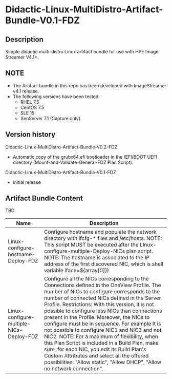 # Didactic-Linux-MultiDistro-Artifact-Bundle-V0.1-FDZ

## Description

Simple didactic multi-distro Linux artifact bundle for use with HPE Image Streamer V4.1+.

## NOTE

* The Artifact bundle in this repo has been developed with ImageStreamer v4.1 release.
* The following versions have been tested:
  * RHEL 7.5
  * CentOS 7.5
  * SLE 15
  * XenServer 7.1 (Capture only)

## Version history

Didactic-Linux-MultiDistro-Artifact-Bundle-V0.2-FDZ

* Automatic copy of the grubx64.efi bootloader in the /EFI/BOOT UEFI directory (Mount-and-Validate-General-FDZ Plan Script).

Didactic-Linux-MultiDistro-Artifact-Bundle-V0.1-FDZ

* Initial release

## Artifact Bundle Content

TBD

Name | Description
-|-
Linux-configure-hostname-Deploy-FDZ | Configure hostname and populate the network directory with ifcfg-* files and /etc/hosts. NOTE: This script MUST be executed after the LInux-configure-multiple-Deploy-NICs plan script. NOTE: The hostname is associated to the IP address of the first discovered NIC, which is shell variable iface=${array[0]})
Linux-configure-multiple-NICs-Deploy-FDZ | Configure all the NICs corresponding to the Connections defined in the OneView Profile. The number of NICs to configure corresponds to the number of connected NICs defined in the Server Profile. Restrictions: With this version, it is not possible to configure less NICs than connections present in the Profile. Moreover, the NICs to configure must be in sequence. For example It is not possible to configure NIC1 and NIC3 and not NIC2. NOTE: For a maximum of flexibility, when this Plan Script is included in a Build Plan, make sure, for each NIC, you edit its Build Plan's Custom Attributes and select all the offered possibilities: "Allow static", "Allow DHCP", "Allow no network connection".


